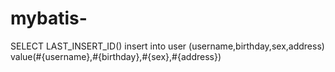 # mybatis-
 <insert id="insertUser" parameterType="com.nuc.mybatis.po.User">
        <!--uuid()-->
        <!--
            <selectKey keyProperty="id" order="AFTER" resultType="java.lang.String">
              SELECT uuid()
            </selectKey>
            insert into user (id,username,birthday,sex,address) value(#{id},#{username},#{birthday},#{sex},#{address})
        -->
      <selectKey keyProperty="id" order="AFTER" resultType="java.lang.Integer">
          SELECT LAST_INSERT_ID()
      </selectKey>
      insert into user (username,birthday,sex,address) value(#{username},#{birthday},#{sex},#{address})
    </insert>
